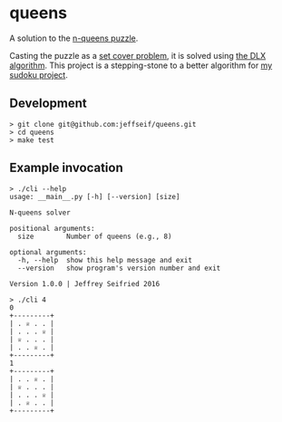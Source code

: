 # queens

A solution to the [n-queens puzzle](https://en.wikipedia.org/wiki/Eight_queens_puzzle).

Casting the puzzle as a [set cover problem](https://en.wikipedia.org/wiki/Set_cover_problem), it is solved using [the DLX algorithm](http://arxiv.org/abs/cs/0011047v1).
This project is a stepping-stone to a better algorithm for [my sudoku project](http://github.com/jeffseif/sudoku).

## Development

    > git clone git@github.com:jeffseif/queens.git
    > cd queens
    > make test

## Example invocation

    > ./cli --help
    usage: __main__.py [-h] [--version] [size]

    N-queens solver

    positional arguments:
      size        Number of queens (e.g., 8)

    optional arguments:
      -h, --help  show this help message and exit
      --version   show program's version number and exit

    Version 1.0.0 | Jeffrey Seifried 2016

    > ./cli 4
    0
    +---------+
    | . ♕ . . |
    | . . . ♕ |
    | ♕ . . . |
    | . . ♕ . |
    +---------+
    1
    +---------+
    | . . ♕ . |
    | ♕ . . . |
    | . . . ♕ |
    | . ♕ . . |
    +---------+
